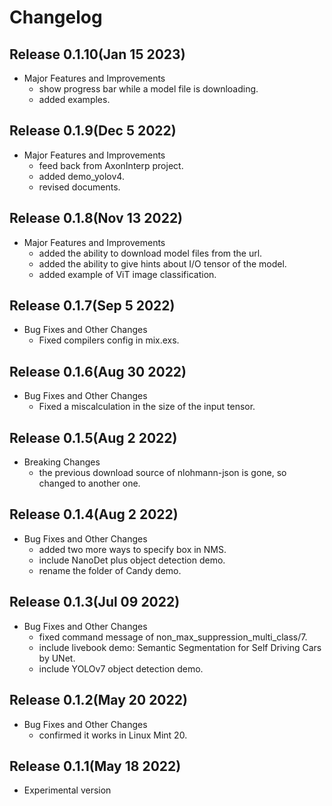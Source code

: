 # Changelog

## Release 0.1.10(Jan 15 2023)

  * Major Features and Improvements
    * show progress bar while a model file is downloading.
    * added examples.

## Release 0.1.9(Dec 5 2022)

  * Major Features and Improvements
    * feed back from AxonInterp project.
    * added demo_yolov4.
    * revised documents.

## Release 0.1.8(Nov 13 2022)

  * Major Features and Improvements
    * added the ability to download model files from the url.
    * added the ability to give hints about I/O tensor of the model.
    * added example of ViT image classification.

## Release 0.1.7(Sep 5 2022)

  * Bug Fixes and Other Changes
    * Fixed compilers config in mix.exs.

## Release 0.1.6(Aug 30 2022)

  * Bug Fixes and Other Changes
    * Fixed a miscalculation in the size of the input tensor.

## Release 0.1.5(Aug 2 2022)

  * Breaking Changes
    * the previous download source of nlohmann-json is gone, so changed to another one.

## Release 0.1.4(Aug 2 2022)

  * Bug Fixes and Other Changes
    * added two more ways to specify box in NMS.
    * include NanoDet plus object detection demo.
    * rename the folder of Candy demo.

## Release 0.1.3(Jul 09 2022)

  * Bug Fixes and Other Changes
    * fixed command message of non_max_suppression_multi_class/7.
    * include livebook demo: Semantic Segmentation for Self Driving Cars by UNet.
    * include YOLOv7 object detection demo.

## Release 0.1.2(May 20 2022)

  * Bug Fixes and Other Changes
    * confirmed it works in Linux Mint 20.

## Release 0.1.1(May 18 2022)

  * Experimental version
